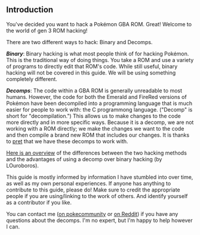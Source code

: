 ## Introduction
You've decided you want to hack a Pokémon GBA ROM. Great! Welcome to the world of gen 3 ROM hacking!

There are two different ways to hack: Binary and Decomps.

***Binary***: Binary hacking is what most people think of for hacking Pokémon. This is the traditional way of doing things. You take a ROM and use a variety of programs to directly edit that ROM's code. While still useful, binary hacking will not be covered in this guide. We will be using something completely different.

***Decomps***: The code within a GBA ROM is generally unreadable to most humans. However, the code for both the Emerald and FireRed versions of Pokémon have been decompiled into a programming language that is much easier for people to work with: the C programmong language. ("Decomp" is short for "decompilation.") This allows us to make changes to the code more directly and in more specific ways. Because it is a decomp, we are not working with a ROM directly; we make the changes we want to the code and then compile a brand new ROM that includes our changes. It is thanks to [pret](https://github.com/pret) that we have these decomps to work with.

[Here is an overview](https://github.com/pret/pokeemerald/wiki/Why-should-I-use-this-over-binary-hacking) of the differences between the two hacking methods and the advantages of using a decomp over binary hacking (by LOuroboros).

This guide is mostly informed by information I have stumbled into over time, as well as my own personal experiences. If anyone has anything to contribute to this guide, please do! Make sure to credit the appropriate people if you are using/linking to the work of others. And identify yourself as a contributor if you like.

You can contact me ([on pokecommunity](https://www.pokecommunity.com/conversations/add?to=Bivurnum) or [on Reddit](https://www.reddit.com/user/Bivurnum/)) if you have any questions about the decomps. I'm no expert, but I'm happy to help however I can.

